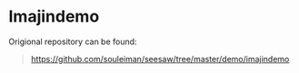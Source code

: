 # Imajindemo
Origional repository can be found: 
> https://github.com/souleiman/seesaw/tree/master/demo/imajindemo 


